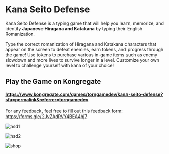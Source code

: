 # Kana Seito Defense
Kana Seito Defense is a typing game that will help you learn, memorize, and identify **Japanese Hiragana and Katakana** by typing their English Romanization.  

Type the correct romanization of Hiragana and Katakana characters that appear on the screen to defeat enemies, earn tokens, and progress through the game! 
Use tokens to purchase various in-game items such as enemy slowdown and more lives to survive longer in a level. Customize your own level to
challenge yourself with kana of your choice!

## Play the Game on Kongregate
#### https://www.kongregate.com/games/torngamedev/kana-seito-defense?sfa=permalink&referrer=torngamedev
<!-- ### Standalone Browser Version
#### https://ben842002.github.io/kana-seito-defense/
<br> -->
For any feedback, feel free to fill out this feedback form: https://forms.gle/2JvZAdRVY4BEA4hj7

![hsd1](https://user-images.githubusercontent.com/78128664/187120015-50bbfef7-8f15-4cea-9186-6307804d9e5c.png)

![hsd2](https://user-images.githubusercontent.com/78128664/187120018-15f0097d-7aea-4b5b-a80d-fe6986d7c249.png)

![shop](https://img.itch.zone/aW1hZ2UvMTk1MTcyNi8xNDA2NjA1Ny5wbmc=/original/SuQbJr.png)
